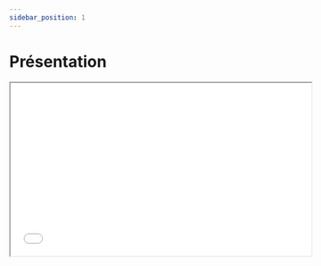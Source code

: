 ```yaml
---
sidebar_position: 1
---
```


#  Présentation

<iframe src="../static/img/Présentation.mp4" width="540" height="310"></iframe>